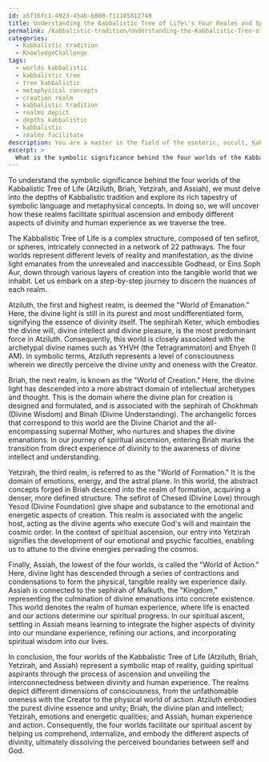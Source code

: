 ```yaml
---
id: a5f16fc1-4923-45ab-b800-f11105812749
title: Understanding the Kabbalistic Tree of Life\'s Four Realms and Spiritual Ascension
permalink: /Kabbalistic-tradition/Understanding-the-Kabbalistic-Tree-of-Lifes-Four-Realms-and-Spiritual-Ascension/
categories:
  - Kabbalistic tradition
  - KnowledgeChallenge
tags:
  - worlds kabbalistic
  - kabbalistic tree
  - tree kabbalistic
  - metaphysical concepts
  - creation realm
  - kabbalistic tradition
  - realms depict
  - depths kabbalistic
  - kabbalistic
  - realms facilitate
description: You are a master in the field of the esoteric, occult, Kabbalistic tradition and Education. You are a writer of tests, challenges, textbooks and deep knowledge on Kabbalistic tradition for initiates and students to gain deep insights and understanding from. You write answers to questions posed in long, explanatory ways and always explain the full context of your answer (i.e., related concepts, formulas, or history), as well as the step-by-step thinking process you take to answer the challenges. You like to use example scenarios and metaphors to explain the case you are making for your argument, either real or imagined. Summarize the key themes, ideas, and conclusions at the end.
excerpt: > 
  What is the symbolic significance behind the four worlds of the Kabbalistic Tree of Life (Atziluth, Briah, Yetzirah, and Assiah), and how do they relate to each other in the process of spiritual ascension, while embodying different aspects of divinity and human experience within the Kabbalistic framework?
---
```

To understand the symbolic significance behind the four worlds of the Kabbalistic Tree of Life (Atziluth, Briah, Yetzirah, and Assiah), we must delve into the depths of Kabbalistic tradition and explore its rich tapestry of symbolic language and metaphysical concepts. In doing so, we will uncover how these realms facilitate spiritual ascension and embody different aspects of divinity and human experience as we traverse the tree.

The Kabbalistic Tree of Life is a complex structure, composed of ten sefirot, or spheres, intricately connected in a network of 22 pathways. The four worlds represent different levels of reality and manifestation, as the divine light emanates from the unrevealed and inaccessible Godhead, or Eins Soph Aur, down through various layers of creation into the tangible world that we inhabit. Let us embark on a step-by-step journey to discern the nuances of each realm.

Atziluth, the first and highest realm, is deemed the "World of Emanation." Here, the divine light is still in its purest and most undifferentiated form, signifying the essence of divinity itself. The sephirah Keter, which embodies the divine will, divine intellect and divine pleasure, is the most predominant force in Atziluth. Consequently, this world is closely associated with the archetypal divine names such as YHVH (the Tetragrammaton) and Ehyeh (I AM). In symbolic terms, Atziluth represents a level of consciousness wherein we directly perceive the divine unity and oneness with the Creator.

Briah, the next realm, is known as the "World of Creation." Here, the divine light has descended into a more abstract domain of intellectual archetypes and thought. This is the domain where the divine plan for creation is designed and formulated, and is associated with the sephirah of Chokhmah (Divine Wisdom) and Binah (Divine Understanding). The archangelic forces that correspond to this world are the Divine Chariot and the all-encompassing supernal Mother, who nurtures and shapes the divine emanations. In our journey of spiritual ascension, entering Briah marks the transition from direct experience of divinity to the awareness of divine intellect and understanding.

Yetzirah, the third realm, is referred to as the "World of Formation." It is the domain of emotions, energy, and the astral plane. In this world, the abstract concepts forged in Briah descend into the realm of formation, acquiring a denser, more defined structure. The sefirot of Chesed (Divine Love) through Yesod (Divine Foundation) give shape and substance to the emotional and energetic aspects of creation. This realm is associated with the angelic host, acting as the divine agents who execute God's will and maintain the cosmic order. In the context of spiritual ascension, our entry into Yetzirah signifies the development of our emotional and psychic faculties, enabling us to attune to the divine energies pervading the cosmos.

Finally, Assiah, the lowest of the four worlds, is called the "World of Action." Here, divine light has descended through a series of contractions and condensations to form the physical, tangible reality we experience daily. Assiah is connected to the sephirah of Malkuth, the "Kingdom," representing the culmination of divine emanations into concrete existence. This world denotes the realm of human experience, where life is enacted and our actions determine our spiritual progress. In our spiritual ascent, settling in Assiah means learning to integrate the higher aspects of divinity into our mundane experience, refining our actions, and incorporating spiritual wisdom into our lives.

In conclusion, the four worlds of the Kabbalistic Tree of Life (Atziluth, Briah, Yetzirah, and Assiah) represent a symbolic map of reality, guiding spiritual aspirants through the process of ascension and unveiling the interconnectedness between divinity and human experience. The realms depict different dimensions of consciousness, from the unfathomable oneness with the Creator to the physical world of action. Atziluth embodies the purest divine essence and unity; Briah, the divine plan and intellect; Yetzirah, emotions and energetic qualities; and Assiah, human experience and action. Consequently, the four worlds facilitate our spiritual ascent by helping us comprehend, internalize, and embody the different aspects of divinity, ultimately dissolving the perceived boundaries between self and God.
